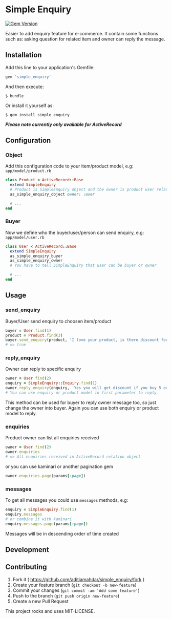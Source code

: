 # Simple Enquiry

[![Gem Version](https://badge.fury.io/rb/simple_enquiry.svg)](https://badge.fury.io/rb/simple_enquiry)

Easier to add enquiry feature for e-commerce. It contain some functions such as: asking question for related item and owner can reply the message.

## Installation

Add this line to your application's Gemfile:

```ruby
gem 'simple_enquiry'
```

And then execute:

    $ bundle

Or install it yourself as:

    $ gem install simple_enquiry

_**Please note currently only available for ActiveRecord**_

## Configuration

### Object

Add this configuration code to your item/product model, e.g: `app/model/product.rb`

```ruby
class Product < ActiveRecord::Base
  extend SimpleEnquiry
  # Product is SimpleEnquiry object and the owner is product user relation
  as_simple_enquiry_object owner: :user

  # ...
end
```

### Buyer

Now we define who the buyer/user/person can send enquiry, e.g: `app/model/user.rb`

```ruby
class User < ActiveRecord::Base
  extend SimpleEnquiry
  as_simple_enquiry_buyer
  as_simple_enquiry_owner
  # You have to tell SimpleEnquiry that user can be buyer or owner

  # ...
end
```

## Usage

### send_enquiry
Buyer/User send enquiry to choosen item/product

```ruby
buyer = User.find(1)
product = Product.find(3)
buyer.send_enquiry(product, 'I love your product, is there discount for buying 3 of this?')
# => true
```


### reply_enquiry
Owner can reply to specific enquiry
```ruby
owner = User.find(2)
enquiry = SimpleEnquiry::Enquiry.find(1)
owner.reply_enquiry(enquiry, 'Yes you will get discount if you buy 5 or more, cheers! :)')
# You can use enquiry or product model in first parameter to reply
```

This method can be used for buyer to reply owner message too, so just change the owner into buyer. Again you can use both enquiry or product model to reply.


### enquiries
Product owner can list all enquiries received
```ruby
owner = User.find(2)
owner.enquiries
# => All enquiries received in ActiveRecord relation object
```
or you can use kaminari or another pagination gem
```ruby
owner.enquiries.page(params[:page])
```


### messages
To get all messages you could use `messages` methods, e.g:
```ruby
enquiry = SimpleEnquiry.find(1)
enquiry.messages
# or combine it with kaminari
enquiry.messages.page(params[:page])
```
Messages will be in descending order of time created

## Development

## Contributing

1. Fork it ( https://github.com/aditiamahdar/simple_enquiry/fork )
2. Create your feature branch (`git checkout -b new-feature`)
3. Commit your changes (`git commit -am 'Add some feature'`)
4. Push to the branch (`git push origin new-feature`)
5. Create a new Pull Request

This project rocks and uses MIT-LICENSE.
